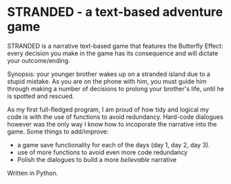 # STRANDED - a text-based adventure game

STRANDED is a narrative text-based game that features the Butterfly Effect: every decision you make in the game has its consequence and will dictate your outcome/ending. 

Synopsis: your younger brother wakes up on a stranded island due to a stupid mistake. As you are on the phone with him, you must guide him through making a number of decisions to prolong your brother's life, until he is spotted and rescued. 

As my first full-fledged program, I am proud of how tidy and logical my code is with the use of functions to avoid redundancy. Hard-code dialogues however was the only way I know how to incoporate the narrative into the game. 
Some things to add/improve: 
+ a game save functionality for each of the days (day 1, day 2, day 3).
+ use of more functions to avoid even more code redundancy
+ Polish the dialogues to build a more *believable* narrative

Written in Python.


